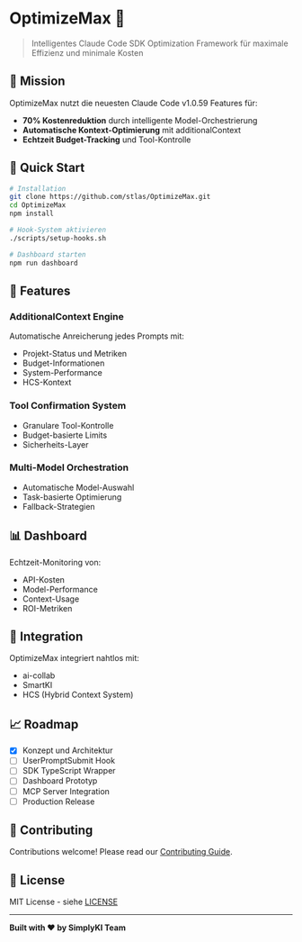 # OptimizeMax 🚀
<!-- Created: 2025-07-23 14:57:00 Europe/Berlin -->

> Intelligentes Claude Code SDK Optimization Framework für maximale Effizienz und minimale Kosten

## 🎯 Mission

OptimizeMax nutzt die neuesten Claude Code v1.0.59 Features für:
- **70% Kostenreduktion** durch intelligente Model-Orchestrierung
- **Automatische Kontext-Optimierung** mit additionalContext
- **Echtzeit Budget-Tracking** und Tool-Kontrolle

## 🚀 Quick Start

```bash
# Installation
git clone https://github.com/stlas/OptimizeMax.git
cd OptimizeMax
npm install

# Hook-System aktivieren
./scripts/setup-hooks.sh

# Dashboard starten
npm run dashboard
```

## 🔧 Features

### AdditionalContext Engine
Automatische Anreicherung jedes Prompts mit:
- Projekt-Status und Metriken
- Budget-Informationen
- System-Performance
- HCS-Kontext

### Tool Confirmation System
- Granulare Tool-Kontrolle
- Budget-basierte Limits
- Sicherheits-Layer

### Multi-Model Orchestration
- Automatische Model-Auswahl
- Task-basierte Optimierung
- Fallback-Strategien

## 📊 Dashboard

Echtzeit-Monitoring von:
- API-Kosten
- Model-Performance
- Context-Usage
- ROI-Metriken

## 🔗 Integration

OptimizeMax integriert nahtlos mit:
- ai-collab
- SmartKI
- HCS (Hybrid Context System)

## 📈 Roadmap

- [x] Konzept und Architektur
- [ ] UserPromptSubmit Hook
- [ ] SDK TypeScript Wrapper
- [ ] Dashboard Prototyp
- [ ] MCP Server Integration
- [ ] Production Release

## 🤝 Contributing

Contributions welcome! Please read our [Contributing Guide](CONTRIBUTING.md).

## 📄 License

MIT License - siehe [LICENSE](LICENSE)

---

**Built with ❤️ by SimplyKI Team**